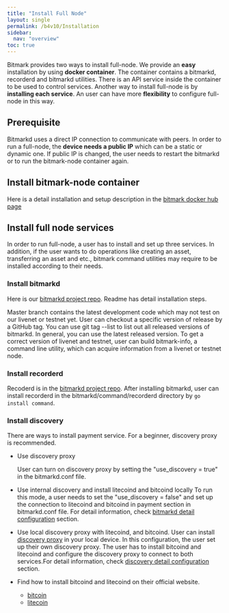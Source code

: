 ```yaml
---
title: "Install Full Node"
layout: single
permalink: /b4v10/Installation
sidebar:
  nav: "overview"
toc: true
---
```


Bitmark provides two ways to install full-node. We provide an **easy** installation by using **docker container**. The container contains a bitmarkd, recorderd and bitmarkd utilities. There is an API service inside the container to be used to control services.  Another way to install full-node is by **installing each service**.  An user can have more **flexibility** to configure full-node in this way.

## Prerequisite

Bitmarkd uses a direct IP connection to communicate with peers. In order to run a full-node, the **device needs a public IP** which can be a static or dynamic one. If public IP is changed, the user needs to restart the bitmarkd or to run the bitmark-node container again.

## Install bitmark-node container

Here is a detail installation and setup description in the [bitmark docker hub page](https://cloud.docker.com/u/bitmark/repository/docker/bitmark/bitmark-node) 

## Install full node services

In order to run full-node, a user has to install and set up three services. In addition, if the user wants to do operations like creating an asset, transferring an asset and etc., bitmark command utilities may require to be installed according to their needs.

### Install bitmarkd
Here is our [bitmarkd project repo](https://github.com/bitmark-inc/bitmarkd). Readme has detail installation steps.

Master branch contains the latest development code which may not test on our livenet or testnet yet.  User can checkout a specific version of release by a GitHub tag. You can use git tag --list to list out all released versions of bitmarkd.
In general, you can use the latest released version. To get a correct version of livenet and testnet, user can build bitmark-info, a command line utility, which can acquire information from a livenet or testnet node. 

### Install recorderd

Recoderd is in the [bitmarkd project repo](https://github.com/bitmark-inc/bitmarkd).  After installing bitmarkd, user can install recorderd in the bitmarkd/command/recorderd directory by ```go install command```.

### Install discovery

There are ways to install payment service. For a beginner, discovery proxy is recommended.

+ Use discovery proxy

    User can turn on discovery proxy by setting the "use_discovery = true" in the bitmarkd.conf file.

+ Use internal discovery and install litecoind and bitcoind locally
    To run this mode, a user needs to set the "use_discovery = false" and set up the connection to litecoind and bitcoind in payment section in bitmarkd.conf file. For detail information, check [bitmarkd detail configuration](/b4v10/BitmarkdConf) section.
    
+ Use local discovery proxy with litecoind, and bitcoind.
    User can install [discovery proxy](https://github.com/bitmark-inc/discovery) in your local device. In this configuration, the user set up their own discovery proxy. The user has to install bitcoind and litecoind and configure the discovery proxy to connect to both services.For detail information, check [discovery detail configuration](/b4v10/DiscoveryConf) section.

+ Find how to install bitcoind and litecoind on their official website.    
    + [bitcoin](https://bitcoin.org/)
    + [litecoin](https://litecoin.org/)
  
